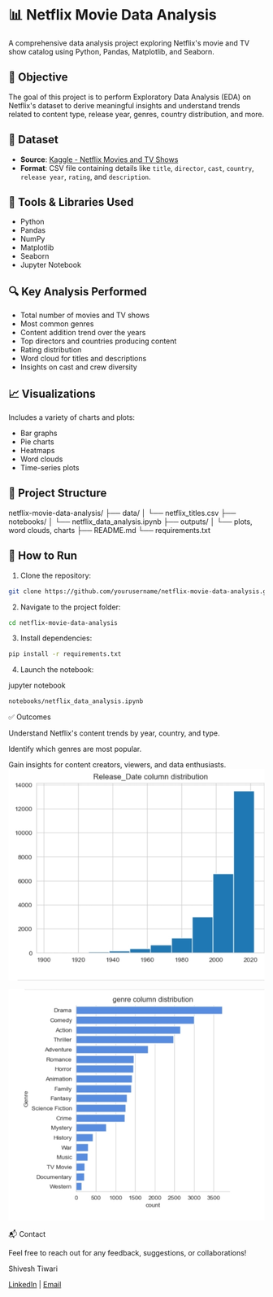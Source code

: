 # 📊 Netflix Movie Data Analysis

A comprehensive data analysis project exploring Netflix's movie and TV show catalog using Python, Pandas, Matplotlib, and Seaborn.

## 📌 Objective

The goal of this project is to perform Exploratory Data Analysis (EDA) on Netflix's dataset to derive meaningful insights and understand trends related to content type, release year, genres, country distribution, and more.

## 📁 Dataset

- **Source**: [Kaggle - Netflix Movies and TV Shows](https://www.kaggle.com/datasets/shivamb/netflix-shows)
- **Format**: CSV file containing details like `title`, `director`, `cast`, `country`, `release year`, `rating`, and `description`.

## 🧰 Tools & Libraries Used

- Python
- Pandas
- NumPy
- Matplotlib
- Seaborn
- Jupyter Notebook

## 🔍 Key Analysis Performed

- Total number of movies and TV shows
- Most common genres
- Content addition trend over the years
- Top directors and countries producing content
- Rating distribution
- Word cloud for titles and descriptions
- Insights on cast and crew diversity

## 📈 Visualizations

Includes a variety of charts and plots:
- Bar graphs
- Pie charts
- Heatmaps
- Word clouds
- Time-series plots

## 📂 Project Structure

netflix-movie-data-analysis/ ├── data/ │   └── netflix_titles.csv ├── notebooks/ │   └── netflix_data_analysis.ipynb ├── outputs/ │   └── plots, word clouds, charts ├── README.md └── requirements.txt

## 🚀 How to Run

1. Clone the repository:
```bash
git clone https://github.com/yourusername/netflix-movie-data-analysis.git
```

2. Navigate to the project folder:
 ```bash
cd netflix-movie-data-analysis
```

3. Install dependencies:
```bash
pip install -r requirements.txt
```

4. Launch the notebook:

jupyter notebook 
```bash
notebooks/netflix_data_analysis.ipynb
```



✅ Outcomes

Understand Netflix's content trends by year, country, and type.

Identify which genres are most popular.

Gain insights for content creators, viewers, and data enthusiasts.
![Analysis](https://github.com/shivesh122/NETFLIX_Movie_data_analysis/blob/8cd565a08d43c7f86b3a309197577ef508cb9e7e/IMG_20250701_094812.jpg)

![Analytics](https://github.com/shivesh122/NETFLIX_Movie_data_analysis/blob/e147d2a6f1cfacc30e98b2bcf4dfbc8f4953d228/IMG_20250701_094853.jpg)


📬 Contact

Feel free to reach out for any feedback, suggestions, or collaborations!

Shivesh Tiwari 

[LinkedIn](https://www.linkedin.com/in/shivesh-tiwari-68b79a245) | [Email](nikutiwari70@gmail.com)

